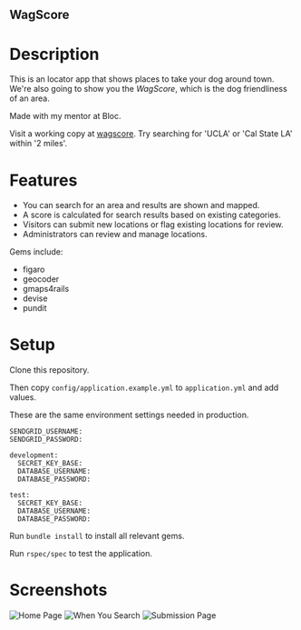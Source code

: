 ## WagScore

Description
======================
This is an locator app that shows places to take your dog around town.
We're also going to show you the *WagScore*, which is the dog friendliness of an area.

Made with my mentor at Bloc.

Visit a working copy at [wagscore](http://wagscore.herokuapp.com/).
Try searching for 'UCLA' or 'Cal State LA' within '2 miles'.

Features
======================
* You can search for an area and results are shown and mapped.
* A score is calculated for search results based on existing categories.
* Visitors can submit new locations or flag existing locations for review.
* Administrators can review and manage locations.


Gems include:
* figaro
* geocoder
* gmaps4rails
* devise
* pundit


Setup
======================
Clone this repository. 

Then copy `config/application.example.yml` to `application.yml` and add values. 

These are the same environment settings needed in production.

```
SENDGRID_USERNAME: 
SENDGRID_PASSWORD: 

development:
  SECRET_KEY_BASE: 
  DATABASE_USERNAME: 
  DATABASE_PASSWORD: 

test:
  SECRET_KEY_BASE: 
  DATABASE_USERNAME: 
  DATABASE_PASSWORD:

```

Run `bundle install` to install all relevant gems.

Run `rspec/spec` to test the application.


Screenshots
====================

![Home Page](http://tienyuan.github.io/wagscore/img/home.png)
![When You Search](http://tienyuan.github.io/wagscore/img/search.png)
![Submission Page](http://tienyuan.github.io/wagscore/img/submission.png)
